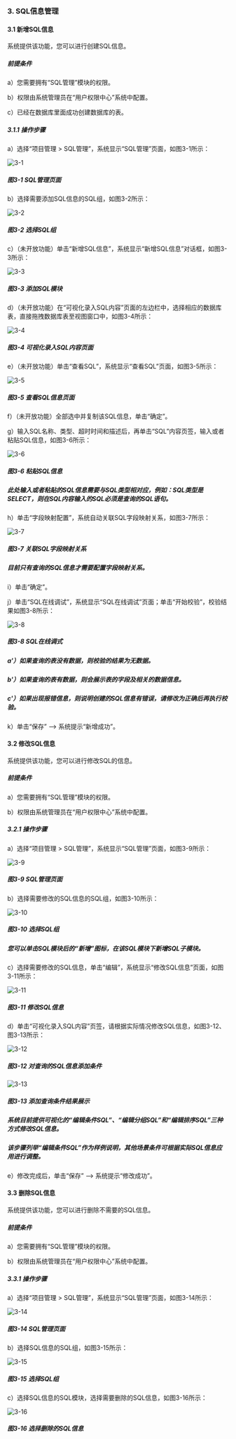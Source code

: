 ### 3. SQL信息管理

#### 3.1 新增SQL信息

系统提供该功能，您可以进行创建SQL信息。

##### 前提条件

a）您需要拥有“SQL管理”模块的权限。

b）权限由系统管理员在“用户权限中心”系统中配置。

c）已经在数据库里面成功创建数据库的表。

##### 3.1.1 操作步骤

a）选择“项目管理 > SQL管理”，系统显示“SQL管理”页面，如图3-1所示：

![3-1](https://www.feisuanyz.com/fsimage/zc-image/9-22_img.png)

##### 图3-1 SQL管理页面

b）选择需要添加SQL信息的SQL组，如图3-2所示：

![3-2](https://www.feisuanyz.com/fsimage/zc-image/9-23_img.png)

##### 图3-2 选择SQL组

c）（未开放功能）单击“新增SQL信息”，系统显示“新增SQL信息”对话框，如图3-3所示：

![3-3](https://www.feisuanyz.com/fsimage/zc-image/9-24_img.png)

##### 图3-3 添加SQL模块

d）（未开放功能）在“可视化录入SQL内容”页面的左边栏中，选择相应的数据库表，直接拖拽数据库表至视图窗口中，如图3-4所示：

![3-4](https://www.feisuanyz.com/fsimage/zc-image/9-25_img.png)

##### 图3-4 可视化录入SQL内容页面

e）（未开放功能）单击“查看SQL”，系统显示“查看SQL”页面，如图3-5所示：

![3-5](https://www.feisuanyz.com/fsimage/zc-image/9-26_img.png)

##### 图3-5 查看SQL信息页面

f）（未开放功能）全部选中并复制该SQL信息，单击“确定”。

g）输入SQL名称、类型、超时时间和描述后，再单击“SQL”内容页签，输入或者粘贴SQL信息，如图3-6所示：

![3-6](https://www.feisuanyz.com/fsimage/zc-image/9-27_img.png)

##### 图3-6 粘贴SQL信息

##### 此处输入或者粘贴的SQL信息需要与SQL类型相对应，例如：SQL类型是SELECT，则在SQL内容输入的SQL必须是查询的SQL语句。

h）单击“字段映射配置”，系统自动关联SQL字段映射关系，如图3-7所示：

![3-7](https://www.feisuanyz.com/fsimage/zc-image/9-28_img.png)

##### 图3-7 关联SQL字段映射关系

##### 目前只有查询的SQL信息才需要配置字段映射关系。

i）单击“确定”。

j）单击“SQL在线调试”，系统显示“SQL在线调试”页面；单击“开始校验”，校验结果如图3-8所示：

![3-8](https://www.feisuanyz.com/fsimage/zc-image/9-29_img.png)

##### 图3-8 SQL在线调式

##### a'）如果查询的表没有数据，则校验的结果为无数据。

##### b'）如果查询的表有数据，则会展示表的字段及相关的数据信息。

##### c'）如果出现报错信息，则说明创建的SQL信息有错误，请修改为正确后再执行校验。

k）单击“保存” --> 系统提示“新增成功”。

#### 3.2 修改SQL信息

系统提供该功能，您可以进行修改SQL的信息。

##### 前提条件

a）您需要拥有“SQL管理”模块的权限。

b）权限由系统管理员在“用户权限中心”系统中配置。

##### 3.2.1 操作步骤

a）选择“项目管理 > SQL管理”，系统显示“SQL管理”页面，如图3-9所示：

![3-9](https://www.feisuanyz.com/fsimage/zc-image/cz_12-1_img.png)

##### 图3-9 SQL管理页面

b）选择需要修改的SQL信息的SQL组，如图3-10所示：

![3-10](https://www.feisuanyz.com/fsimage/zc-image/cz_12-2_img.png)

##### 图3-10 选择SQL组

##### 您可以单击SQL模块后的“新增”图标，在该SQL模块下新增SQL子模块。

c）选择需要修改的SQL信息，单击“编辑”，系统显示“修改SQL信息”页面，如图3-11所示：

![3-11](https://www.feisuanyz.com/fsimage/zc-image/cz_12-3_img.png)

##### 图3-11 修改SQL信息

d）单击“可视化录入SQL内容”页签，请根据实际情况修改SQL信息，如图3-12、图3-13所示：

![3-12](https://www.feisuanyz.com/fsimage/zc-image/cz_12-4_img.png)

##### 图3-12 对查询的SQL信息添加条件

![3-13](https://www.feisuanyz.com/fsimage/zc-image/cz_12-5_img.png)

##### 图3-13 添加查询条件结果展示

##### 系统目前提供可视化的“编辑条件SQL”、“编辑分组SQL”和“编辑排序SQL”三种方式修改SQL信息。

##### 该步骤列举“编辑条件SQL”作为样例说明，其他场景条件可根据实际SQL信息应用进行调整。

e）修改完成后，单击“保存” --> 系统提示“修改成功”。

#### 3.3 删除SQL信息

系统提供该功能，您可以进行删除不需要的SQL信息。

##### 前提条件

a）您需要拥有“SQL管理”模块的权限。

b）权限由系统管理员在“用户权限中心”系统中配置。

##### 3.3.1 操作步骤

a）选择“项目管理 > SQL管理”，系统显示“SQL管理”页面，如图3-14所示：

![3-14](https://www.feisuanyz.com/fsimage/zc-image/cz_12-6_img.png)

##### 图3-14 SQL管理页面

b）选择SQL信息的SQL组，如图3-15所示：

![3-15](https://www.feisuanyz.com/fsimage/zc-image/cz_12-7_img.png)

##### 图3-15 选择SQL组

c）选择SQL信息的SQL模块，选择需要删除的SQL信息，如图3-16所示：

![3-16](https://www.feisuanyz.com/fsimage/zc-image/cz_12-8_img.png)

##### 图3-16 选择删除的SQL信息
